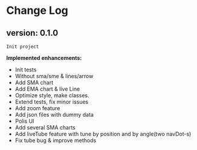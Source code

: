 # Change Log

## version: 0.1.0 
    Init project

**Implemented enhancements:**
 - Init tests
 - Without sma/sme & lines/arrow
 - Add SMA chart
 - Add EMA chart & live Line
 - Optimize style, make classes.
 - Extend tests, fix minor issues
 - Add zoom feature
 - Add json files with dummy data
 - Polis UI
 - Add several SMA charts
 - Add liveTube feature with tune by position and by angle(two navDot-s)
 - Fix tube bug & improve methods
